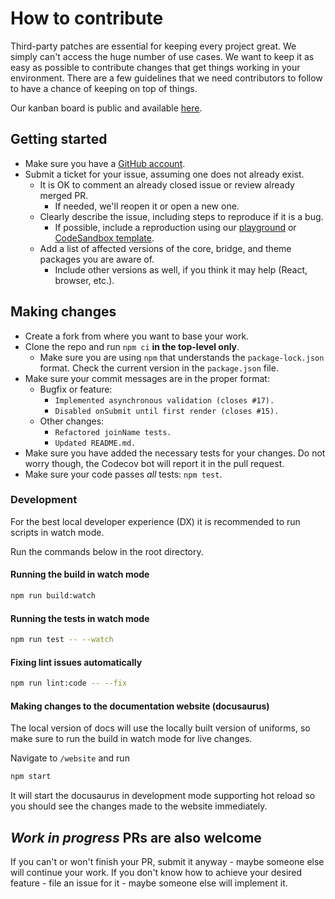 # How to contribute

Third-party patches are essential for keeping every project great. We simply can't access the huge number of use cases. We want to keep it as easy as possible to contribute changes that get things working in your environment. There are a few guidelines that we need contributors to follow to have a chance of keeping on top of things.

Our kanban board is public and available [here](https://github.com/orgs/vazco/projects/4/views/5).

## Getting started

- Make sure you have a [GitHub account](https://github.com/signup/free).
- Submit a ticket for your issue, assuming one does not already exist.
  - It is OK to comment an already closed issue or review already merged PR.
    - If needed, we'll reopen it or open a new one.
  - Clearly describe the issue, including steps to reproduce if it is a bug.
    - If possible, include a reproduction using our [playground](https://uniforms.tools/playground) or [CodeSandbox template](https://codesandbox.io/s/github/vazco/uniforms/tree/master/reproductions).
  - Add a list of affected versions of the core, bridge, and theme packages you are aware of.
    - Include other versions as well, if you think it may help (React, browser, etc.).

## Making changes

- Create a fork from where you want to base your work.
- Clone the repo and run `npm ci` **in the top-level only**.
  - Make sure you are using `npm` that understands the `package-lock.json` format. Check the current version in the `package.json` file.
- Make sure your commit messages are in the proper format:
  - Bugfix or feature:
    - `Implemented asynchronous validation (closes #17).`
    - `Disabled onSubmit until first render (closes #15).`
  - Other changes:
    - `Refactored joinName tests.`
    - `Updated README.md.`
- Make sure you have added the necessary tests for your changes. Do not worry though, the Codecov bot will report it in the pull request.
- Make sure your code passes _all_ tests: `npm test`.

### Development

For the best local developer experience (DX) it is recommended to run scripts in watch mode.

Run the commands below in the root directory.

#### Running the build in watch mode

```sh
npm run build:watch
```

#### Running the tests in watch mode

```sh
npm run test -- --watch
```

#### Fixing lint issues automatically

```sh
npm run lint:code -- --fix
```

#### Making changes to the documentation website (docusaurus)

The local version of docs will use the locally built version of uniforms, so make sure to run the build in watch mode for live changes.

Navigate to `/website` and run

```sh
npm start
```

It will start the docusaurus in development mode supporting hot reload so you should see the changes made to the website immediately.

## _Work in progress_ PRs are also welcome

If you can't or won't finish your PR, submit it anyway - maybe someone else will continue your work. If you don't know how to achieve your desired feature - file an issue for it - maybe someone else will implement it.
